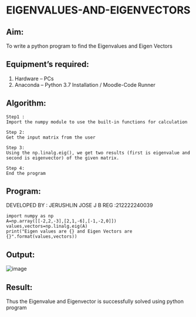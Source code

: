 # EIGENVALUES-AND-EIGENVECTORS
## Aim:
To write a python program to find the Eigenvalues and Eigen Vectors
## Equipment’s required:
1. 	Hardware – PCs
2. 	Anaconda – Python 3.7 Installation / Moodle-Code Runner
## Algorithm:
```
Step1 :
Import the numpy module to use the built-in functions for calculation

Step 2:
Get the input matrix from the user

Step 3:
Using the np.linalg.eig(), we get two results (first is eigenvalue and second is eigenvector) of the given matrix.

Step 4:
End the program
```

## Program:


DEVELOPED BY : JERUSHLIN JOSE J B 
REG :212222240039

```
import numpy as np
A=np.array([[-2,2,-3],[2,1,-6],[-1,-2,0]])
values,vectors=np.linalg.eig(A)
print("Eigen values are {} and Eigen Vectors are {}".format(values,vectors))
```


## Output:



![image](https://github.com/Jerushli/EIGENVALUES-AND-EIGENVECTORS/assets/120041243/69dcd5e0-1182-42b3-b790-d964b647453d)

## Result:
Thus the Eigenvalue and Eigenvector is successfully solved using python program
